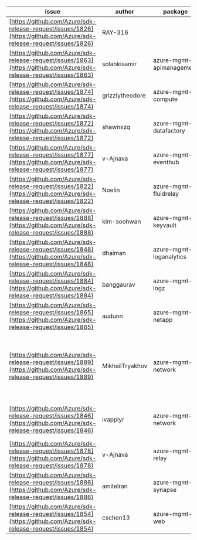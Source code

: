 | issue | author | package | assignee | bot advice |
|------|------|------|------|------|
| [https://github.com/Azure/sdk-release-request/issues/1826](https://github.com/Azure/sdk-release-request/issues/1826) | RAY-316 |   | RAY-316 | new issue and better to confirm quickly.
| [https://github.com/Azure/sdk-release-request/issues/1863](https://github.com/Azure/sdk-release-request/issues/1863) | solankisamir | azure-mgmt-apimanagement | RAY-316 |  
| [https://github.com/Azure/sdk-release-request/issues/1874](https://github.com/Azure/sdk-release-request/issues/1874) | grizzlytheodore | azure-mgmt-compute | BigCat20196 |  
| [https://github.com/Azure/sdk-release-request/issues/1872](https://github.com/Azure/sdk-release-request/issues/1872) | shawnxzq | azure-mgmt-datafactory | RAY-316 |  
| [https://github.com/Azure/sdk-release-request/issues/1877](https://github.com/Azure/sdk-release-request/issues/1877) | v-Ajnava | azure-mgmt-eventhub | RAY-316 |  
| [https://github.com/Azure/sdk-release-request/issues/1822](https://github.com/Azure/sdk-release-request/issues/1822) | Noelin | azure-mgmt-fluidrelay | RAY-316 | delay for a long time and better to handle now.
| [https://github.com/Azure/sdk-release-request/issues/1888](https://github.com/Azure/sdk-release-request/issues/1888) | kim-soohwan | azure-mgmt-keyvault | RAY-316 |  
| [https://github.com/Azure/sdk-release-request/issues/1848](https://github.com/Azure/sdk-release-request/issues/1848) | dhaiman | azure-mgmt-loganalytics | BigCat20196 |  
| [https://github.com/Azure/sdk-release-request/issues/1884](https://github.com/Azure/sdk-release-request/issues/1884) | banggaurav | azure-mgmt-logz | RAY-316 |  
| [https://github.com/Azure/sdk-release-request/issues/1865](https://github.com/Azure/sdk-release-request/issues/1865) | audunn | azure-mgmt-netapp | BigCat20196 |  
| [https://github.com/Azure/sdk-release-request/issues/1889](https://github.com/Azure/sdk-release-request/issues/1889) | MikhailTryakhov | azure-mgmt-network | RAY-316 | Warning:There is duplicated issue for azure-mgmt-network. new issue and better to confirm quickly.
| [https://github.com/Azure/sdk-release-request/issues/1846](https://github.com/Azure/sdk-release-request/issues/1846) | ivapplyr | azure-mgmt-network | RAY-316 | Warning:There is duplicated issue for azure-mgmt-network.  
| [https://github.com/Azure/sdk-release-request/issues/1878](https://github.com/Azure/sdk-release-request/issues/1878) | v-Ajnava | azure-mgmt-relay | BigCat20196 |  
| [https://github.com/Azure/sdk-release-request/issues/1886](https://github.com/Azure/sdk-release-request/issues/1886) | amitelran | azure-mgmt-synapse | BigCat20196 |  
| [https://github.com/Azure/sdk-release-request/issues/1854](https://github.com/Azure/sdk-release-request/issues/1854) | cschen13 | azure-mgmt-web | RAY-316 |  
